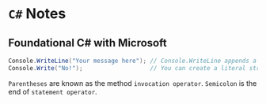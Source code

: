 # `C#` Notes

## Foundational C# with Microsoft

```c#
Console.WriteLine("Your message here"); // Console.WriteLine appends a new line after the output.
Console.Write("No!");                   // You can create a literal string in C# using double quotation marks.
```

`Parentheses` are known as the method `invocation operator`.
`Semicolon` is the end of `statement operator`.


